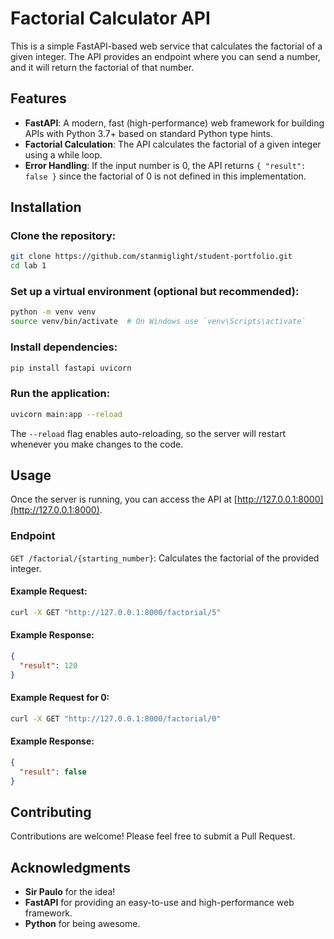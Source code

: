 # Factorial Calculator API

This is a simple FastAPI-based web service that calculates the factorial of a given integer. The API provides an endpoint where you can send a number, and it will return the factorial of that number.

## Features

- **FastAPI**: A modern, fast (high-performance) web framework for building APIs with Python 3.7+ based on standard Python type hints.
- **Factorial Calculation**: The API calculates the factorial of a given integer using a while loop.
- **Error Handling**: If the input number is 0, the API returns `{ "result": false }` since the factorial of 0 is not defined in this implementation.

## Installation

### Clone the repository:

```bash
git clone https://github.com/stanmiglight/student-portfolio.git
cd lab 1
```

### Set up a virtual environment (optional but recommended):

```bash
python -m venv venv
source venv/bin/activate  # On Windows use `venv\Scripts\activate`
```

### Install dependencies:

```bash
pip install fastapi uvicorn
```

### Run the application:

```bash
uvicorn main:app --reload
```

The `--reload` flag enables auto-reloading, so the server will restart whenever you make changes to the code.

## Usage

Once the server is running, you can access the API at [http://127.0.0.1:8000](http://127.0.0.1:8000).

### Endpoint

`GET /factorial/{starting_number}`: Calculates the factorial of the provided integer.

#### Example Request:

```bash
curl -X GET "http://127.0.0.1:8000/factorial/5"
```

#### Example Response:

```json
{
  "result": 120
}
```

#### Example Request for 0:

```bash
curl -X GET "http://127.0.0.1:8000/factorial/0"
```

#### Example Response:

```json
{
  "result": false
}
```

## Contributing

Contributions are welcome! Please feel free to submit a Pull Request.


## Acknowledgments

- **Sir Paulo** for the idea!
- **FastAPI** for providing an easy-to-use and high-performance web framework.
- **Python** for being awesome.

